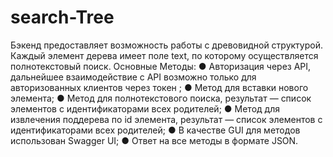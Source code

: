 # search-Tree

Бэкенд  предоставляет возможность работы с древовидной структурой.
Каждый элемент дерева имеет поле text, по которому осуществляется полнотекстовый поиск.
Основные Методы:
● Авторизация через API, дальнейшее взаимодействие с API возможно только для авторизованных клиентов через токен ;
● Метод для вставки нового элемента;
● Метод для полнотекстового поиска, результат — список элементов с идентификаторами всех родителей;
● Метод для извлечения поддерева по id элемента, результат — список элементов с идентификаторами всех родителей;
● В качестве GUI для методов использован Swagger UI;
● Ответ на все методы в формате JSON.
